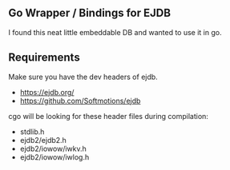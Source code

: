 ## Go Wrapper / Bindings for EJDB

I found this neat little embeddable DB and wanted to use it in go.


## Requirements

Make sure you have the dev headers of ejdb.

  - https://ejdb.org/
  - https://github.com/Softmotions/ejdb

cgo will be looking for these header files during compilation:

  - stdlib.h
  - ejdb2/ejdb2.h
  - ejdb2/iowow/iwkv.h
  - ejdb2/iowow/iwlog.h
